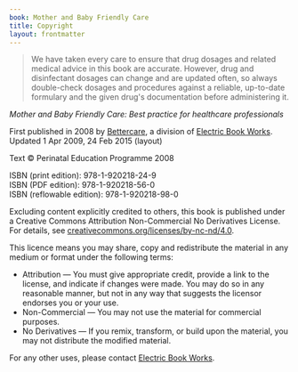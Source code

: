 ```yaml
---
book: Mother and Baby Friendly Care
title: Copyright
layout: frontmatter
---
```


> We have taken every care to ensure that drug dosages and related medical advice in this book are accurate. However, drug and disinfectant dosages can change and are updated often, so always double-check dosages and procedures against a reliable, up-to-date formulary and the given drug's documentation before administering it.

*Mother and Baby Friendly Care: Best practice for healthcare professionals*

First published in 2008 by [Bettercare](http://bettercare.co.za), a division of [Electric Book Works](http://www.electricbookworks.com). Updated 1 Apr 2009, 24 Feb 2015 (layout)

Text © Perinatal Education Programme 2008

ISBN (print edition): 978-1-920218-24-9  
ISBN (PDF edition): 978-1-920218-56-0  
ISBN (reflowable edition): 978-1-920218-98-0

Excluding content explicitly credited to others, this book is published under a Creative Commons Attribution Non-Commercial No Derivatives License. For details, see [creativecommons.org/licenses/by-nc-nd/4.0](http://creativecommons.org/licenses/by-nc-nd/4.0/).

This licence means you may share, copy and redistribute the material in any medium or format under the following terms:

* Attribution — You must give appropriate credit, provide a link to the license, and indicate if changes were made. You may do so in any reasonable manner, but not in any way that suggests the licensor endorses you or your use.
* Non-Commercial — You may not use the material for commercial purposes.
* No Derivatives — If you remix, transform, or build upon the material, you may not distribute the modified material.

For any other uses, please contact [Electric Book Works](http://electricbookworks.com).
